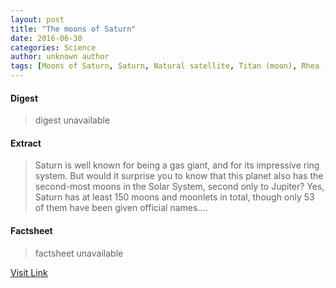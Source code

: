 ```yaml
---
layout: post
title: "The moons of Saturn"
date: 2016-06-30
categories: Science
author: unknown author
tags: [Moons of Saturn, Saturn, Natural satellite, Titan (moon), Rhea (moon), Astronomy, Planetary science, Solar System, Moons, Planets of the Solar System, Bodies of the Solar System, Space science, Astronomical objects known since antiquity, Outer planets, Outer space, Physical sciences, Planets, Gas giants]
---
```



#### Digest
>digest unavailable

#### Extract
>Saturn is well known for being a gas giant, and for its impressive ring system. But would it surprise you to know that this planet also has the second-most moons in the Solar System, second only to Jupiter? Yes, Saturn has at least 150 moons and moonlets in total, though only 53 of them have been given official names....

#### Factsheet
>factsheet unavailable

[Visit Link](http://phys.org/news/2015-09-moons-saturn.html)


